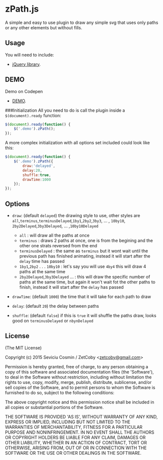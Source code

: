 # zPath.js

A simple and easy to use plugin to draw any simple svg that uses only paths or any other elements but without fills.

## Usage
You will need to include:
 - [jQuery library](http://jquery.com/).

## DEMO
Demo on Codepen
 - [DEMO](http://codepen.io/ZetCoby/pen/WQXEXR).
 
###Initialization
All you need to do is call the plugin inside a `$(document).ready` function:

```javascript
$(document).ready(function() {
	$('.demo').zPath();
});
```

A more complex initialization with all options set included could look like this:
```javascript
$(document).ready(function() {
	$('.demo').zPath({
		draw:'delayed',
		delay:20,
		shuffle:true,
		drawTime:1000
	});
});
```

## Options

- `draw`: (default `delayed`) the drawing style to use, other styles are `all`,`terminus`,`terminusDelayed`,`1by1`,`2by2`,`3by3`, ... , `10by10`, `2by2Delayed`,`3by3Delayed`, ... ,`10by10Delayed`
  - `all` : will draw all the paths at once
  - `terminus` : draws 2 paths at once, one is from the begining and the other one strats reversed from the end
  - `terminusDelayed` : the same as `terminus` but it wont wait until the previous path has finished animating, instead it will start after the `delay` time has passed
  - `1by1`,`2by2` . . . `10by10` : let's say you will use `4by4` this will draw 4 paths at the same time
  - `2by2Delayed`,`3by3Delayed` ... : this will draw the specific number of paths at the same time, but again it won't wait fot the other paths to finish, instead it will start after the `delay` has passed
		
- `drawTime`: (default `1000`) the time that it will take for each path to draw

- `delay`: (default `20`) the delay between paths

- `shuffle`: (default `false`) if this is `true` it will shuffle the paths draw, looks good on `terminusDelayed` or `nbynDelayed`


## License

(The MIT License)

Copyright (c) 2015 Seviciu Cosmin / ZetCoby &lt;zetcoby@gmail.com&gt;

Permission is hereby granted, free of charge, to any person obtaining
a copy of this software and associated documentation files (the
'Software'), to deal in the Software without restriction, including
without limitation the rights to use, copy, modify, merge, publish,
distribute, sublicense, and/or sell copies of the Software, and to
permit persons to whom the Software is furnished to do so, subject to
the following conditions:

The above copyright notice and this permission notice shall be
included in all copies or substantial portions of the Software.

THE SOFTWARE IS PROVIDED 'AS IS', WITHOUT WARRANTY OF ANY KIND,
EXPRESS OR IMPLIED, INCLUDING BUT NOT LIMITED TO THE WARRANTIES OF
MERCHANTABILITY, FITNESS FOR A PARTICULAR PURPOSE AND NONINFRINGEMENT.
IN NO EVENT SHALL THE AUTHORS OR COPYRIGHT HOLDERS BE LIABLE FOR ANY
CLAIM, DAMAGES OR OTHER LIABILITY, WHETHER IN AN ACTION OF CONTRACT,
TORT OR OTHERWISE, ARISING FROM, OUT OF OR IN CONNECTION WITH THE
SOFTWARE OR THE USE OR OTHER DEALINGS IN THE SOFTWARE.